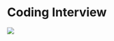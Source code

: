 
<h1> Coding Interview</h1>
<img src="https://github.com/partho-maple/coding-interview-gym/raw/master/algoexpert.png">
